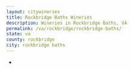 ```yaml
---
layout: citywineries
title: Rockbridge Baths Wineries
description: Wineries in Rockbridge Baths, VA
permalink: /va/rockbridge/rockbridge-baths/
state: va
county: rockbridge
city: rockbridge baths
---
```

-
